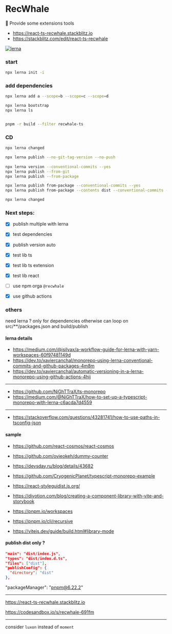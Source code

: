 # RecWhale

:whale: Provide some extensions tools

- https://react-ts-recwhale.stackblitz.io
- https://stackblitz.com/edit/react-ts-recwhale

[![lerna](https://img.shields.io/badge/maintained%20with-lerna-cc00ff.svg)](https://lerna.js.org/)

### start

```sh
npx lerna init -i
```

### add dependencies

```sh
npx lerna add a --scope=b --scope=c --scope=d

npx lerna bootstrap
npx lerna ls


pnpm -r build --filter recwhale-ts

```

### CD

```sh
npx lerna changed

npx lerna publish --no-git-tag-version --no-push
  
npx lerna version --conventional-commits --yes
npx lerna publish --from-git
npx lerna publish --from-package

npx lerna publish from-package --conventional-commits --yes
npx lerna publish from-package --contents dist --conventional-commits --yes

npx lerna changed
```

### Next steps:

- [x] publish multiple with lerna
- [x] test dependencies
- [x] publish version auto

- [x] test lib ts
- [x] test lib ts extension
- [x] test lib react

- [ ] use npm orga `@recwhale`
- [x] use github actions

### others

need lerna ? only for dependencies otherwise can loop on src/**/packages.json and build/publish

#### lerna details

- https://medium.com/@jsilvax/a-workflow-guide-for-lerna-with-yarn-workspaces-60f97481149d
- https://dev.to/xaviercanchal/monorepo-using-lerna-conventional-commits-and-github-packages-4m8m
- https://dev.to/xaviercanchal/automatic-versioning-in-a-lerna-monorepo-using-github-actions-4hij
---
- https://github.com/NiGhTTraX/ts-monorepo
- https://medium.com/@NiGhTTraX/how-to-set-up-a-typescript-monorepo-with-lerna-c6acda7d4559
---
- https://stackoverflow.com/questions/43281741/how-to-use-paths-in-tsconfig-json

#### sample
- https://github.com/react-cosmos/react-cosmos
- https://github.com/ovieokeh/dummy-counter

- https://devsday.ru/blog/details/43682
- https://github.com/CryogenicPlanet/typescript-monorepo-example

- https://react-styleguidist.js.org/
- https://divotion.com/blog/creating-a-component-library-with-vite-and-storybook

- https://pnpm.io/workspaces
- https://pnpm.io/cli/recursive
- https://vitejs.dev/guide/build.html#library-mode

#### publish dist only ?

```json
"main": "dist/index.js",
"types": "dist/index.d.ts",
"files": ["dist"],
"publishConfig": {
  "directory": "dist"
},
```

"packageManager": "pnpm@6.22.2"



****
https://react-ts-recwhale.stackblitz.io

https://codesandbox.io/s/recwhale-691fm

***
consider `luxon` instead of `moment`